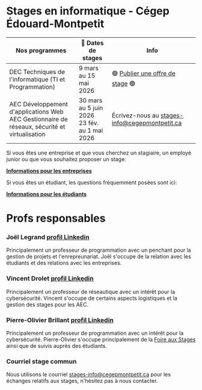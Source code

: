 # Stages en informatique - Cégep Édouard-Montpetit

| Nos programmes | 📅 Dates de stages | Info
| ------------- | ------------- | ------------- | 
| DEC Techniques de l'informatique (TI et Programmation) | 9 mars au 15 mai 2026 | 🟢 [Publier une offre de stage](https://forms.gle/kcUqUynxxaGmn6Be6) 🟢
| AEC Développement d'applications Web <br> AEC Gestionnaire de réseaux, sécurité et virtualisation | 30 mars au 5 juin 2026 <br> 23 fév. au 1 mai 2026 | Écrivez-nous au [stages-info@cegepmontpetit.ca](mailto:stages-info@cegepmontpetit.ca)

<!--- | AEC Développement d'applications Web | 30 mars au 5 juin 2026 | Écrivez-nous au [stages-info@cegepmontpetit.ca](mailto:stages-info@cegepmontpetit.ca)
| AEC Gestionnaire de réseaux, sécurité et virtualisation | 23 février au 1 mai 2026 <br> 18 mai au 17 juillet 2026 | Écrivez-nous au [stages-info@cegepmontpetit.ca](mailto:stages-info@cegepmontpetit.ca) -->

Si vous êtes une entreprise et que vous cherchez un stagiaire, un employé junior ou que vous souhaitez proposer un stage:

**[Informations pour les entreprises](entreprises)**

Si vous êtes un étudiant, les questions fréquemment posées sont ici:

**[Informations pour les étudiants](etudiants)**

# Profs responsables
### Joël Legrand [profil Linkedin](https://www.linkedin.com/in/joellegrand/)
Principalement un professeur de programmation avec un penchant pour la gestion de projets et l'enrepreunariat. Joêl s'occupe de la relation avec les étudiants et des relations avec les entreprises.

### Vincent Drolet [profil Linkedin](https://www.linkedin.com/in/vdrolet)
Principalement un professeur de réseautique avec un intérêt pour la cybersécurité. Vincent s'occupe de certains aspects logistiques et la gestion des stages pour les AEC.

### Pierre-Olivier Brillant [profil Linkedin](https://www.linkedin.com/in/pierreolivier-brillant/)
Principalement un professeur de programmation avec un intérêt pour la cybersécurité. Pierre-Olivier s'occupe principalement de la [Foire aux Stages](foire) ainsi que de suivis auprès des étudiants.

### Courriel stage commun
Nous utilisons le courriel [stages-info@cegepmontpetit.ca](mailto:stages-info@cegepmontpetit.ca) pour les échanges relatifs aux stages, n'hésitez pas à nous contacter.
